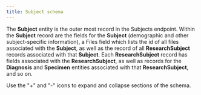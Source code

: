 ```yaml
---
title: Subject schema
---
```


The **Subject** entity is the outer most record in the Subjects endpoint. Within the **Subject** record are the fields for the **Subject** (demographic and other subject-specific information), a Files field which lists the id of all files associated with the **Subject**, as well as the record of all **ResearchSubject** records associated with that **Subject**. Each **ResearchSubject** record has fields associated with the **ResearchSubject**, as well as records for the **Diagnosis** and **Specimen** entities associated with that **ResearchSubject**, and so on.

Use the "+" and "-" icons to expand and collapse sections of the schema.

<div class="container">
<div id="test">

<script type="text/javascript" src="../../javascripts/renderjson.js"></script>
<script>
renderjson.set_show_to_level(2).set_icons('+', '-');

var example = [

{
  "name": "id",
  "description": "The 'logical' identifier of the entity in the system of record, e.g. a UUID.  This 'id' is unique within a given system. The identified entity may have a different 'id' in a different system.",
  "mode": "REQUIRED",
  "type": "STRING"
},
{
  "name": "identifier",
  "description": "A 'business' identifier for the entity, typically as provided by an external system or authority, that persists across implementing systems  (i.e. a  'logical' identifier). Uses a specialized, complex 'Identifier' data type to capture information about the source of the business identifier - or a URI expressed as a string to an existing entity. ",
  "fields": [
    {
      "description": "The system or namespace that defines the identifier.",
      "mode": "NULLABLE",
      "name": "system",
      "type": "STRING"
    },
    {
      "description": "The value of the identifier, as defined by the system.",
      "mode": "NULLABLE",
      "name": "value",
      "type": "STRING"
    }
  ],
  "mode": "REPEATED",
  "type": "RECORD"
},
{
  "name": "species",
  "description": "The taxonomic group (e.g. species) of the patient. For MVP, since taxonomy vocabulary is consistent between GDC and PDC, using text.  Ultimately, this will be a term returned by the vocabulary service.",
  "mode": "NULLABLE",
  "type": "STRING"
},
{
  "name": "sex",
  "description": "The biologic character or quality that distinguishes male and female from one another as expressed by analysis of the person's gonadal, morphologic (internal and external), chromosomal, and hormonal characteristics.",
  "mode": "NULLABLE",
  "type": "STRING"
},
{
  "name": "race",
  "description": "An arbitrary classification of a taxonomic group that is a division of a species. It usually arises as a consequence of geographical isolation within a species and is characterized by shared heredity, physical attributes and behavior, and in the case of humans, by common history, nationality, or geographic distribution. The provided values are based on the categories defined by the U.S. Office of Management and Business and used by the U.S. Census Bureau.",
  "mode": "NULLABLE",
  "type": "STRING"
},
{
  "name": "ethnicity",
  "description": "An individual's self-described social and cultural grouping, specifically whether an individual describes themselves as Hispanic or Latino. The provided values are based on the categories defined by the U.S. Office of Management and Business and used by the U.S. Census Bureau.",
  "mode": "NULLABLE",
  "type": "STRING"
},
{
  "name": "days_to_birth",
  "description": "Number of days between the date used for index and the date from a person's date of birth represented as a calculated negative number of days.",
  "mode": "NULLABLE",
  "type": "INTEGER"
},
{
  "name": "subject_associated_project",
  "description": "The list of Projects associated with the Subject.",
  "mode": "REPEATED",
  "type": "STRING"
},
{
  "name": "vital_status",
  "description": "Coded value indicating the state or condition of being living or deceased; also includes the case where the vital status is unknown.",
  "mode": "NULLABLE",
  "type": "STRING"
},
{
  "name": "days_to_death",
  "description": "Number of days between the date used for index and the date from a person's date of death represented as a calculated number of days.",
  "mode": "NULLABLE",
  "type": "INTEGER"
},
{
  "name": "cause_of_death",
  "description": "Coded value indicating the circumstance or condition that results in the death of the subject.",
  "mode": "NULLABLE",
  "type": "STRING"
},
{
  "name": "Files",
  "description": "List of ids of File entities associated with the Patient",
  "mode": "REPEATED",
  "type": "STRING"
},
{
  "name": "ResearchSubject",
  "description": "A research subject is the entity of interest in a specific research study or project, typically a human being or an animal, but can also be a device, group of humans or animals, or a tissue sample. Human research subjects are usually not traceable to a particular person to protect the subject’s privacy.  This entity plays the role of the case_id in existing data.",
  "fields": [
    {
      "description": "The 'logical' identifier of the entity in the system of record, e.g. a UUID.  This 'id' is unique within a given system. The identified entity may have a different 'id' in a different system. For CDA, this is case_id.",
      "mode": "REQUIRED",
      "name": "id",
      "type": "STRING"
    },
    {
      "description": "A 'business' identifier for the entity, typically as provided by an external system or authority, that persists across implementing systems  (i.e. a  'logical' identifier). Uses a specialized, complex 'Identifier' data type to capture information about the source of the business identifier - or a URI expressed as a string to an existing entity. ",
      "fields": [
        {
          "description": "The system or namespace that defines the identifier.",
          "mode": "NULLABLE",
          "name": "system",
          "type": "STRING"
        },
        {
          "description": "The value of the identifier, as defined by the system.",
          "mode": "NULLABLE",
          "name": "value",
          "type": "STRING"
        }
      ],
      "mode": "REPEATED",
      "name": "identifier",
      "type": "RECORD"
    },
    {
      "description": "A reference to the Study(s) of which this ResearchSubject is a member.",
      "mode": "NULLABLE",
      "name": "member_of_research_project",
      "type": "STRING"
    },
    {
      "description": "The text term used to describe the type of malignant disease, as categorized by the World Health Organization's (WHO) International Classification of Diseases for Oncology (ICD-O).   This attribute represents the disease that qualified the subject for inclusion on the ResearchProject.",
      "mode": "NULLABLE",
      "name": "primary_diagnosis_condition",
      "type": "STRING"
    },
    {
      "description": "The text term used to describe the primary site of disease, as categorized by the World Health Organization's (WHO) International Classification of Diseases for Oncology (ICD-O). This categorization groups cases into general categories.  This attribute represents the primary site of disease that qualified the subject for inclusion on the ResearchProject.",
      "mode": "NULLABLE",
      "name": "primary_diagnosis_site",
      "type": "STRING"
    },
    {
      "description": "List of ids of File entities associated with the ResearchSubject",
      "mode": "REPEATED",
      "name": "Files",
      "type": "STRING"
    },
    {
      "description": "A collection of characteristics that describe an abnormal condition of the body as assessed at a point in time. May be used to capture information about neoplastic and non-neoplastic conditions.",
      "fields": [
        {
          "description": "The 'logical' identifier of the entity in the repository, e.g. a UUID.  This 'id' is unique within a given system. The identified entity may have a different 'id' in a different system.",
          "mode": "REQUIRED",
          "name": "id",
          "type": "STRING"
        },
        {
          "description": "A 'business' identifier  or accession number for the entity, typically as provided by an external system or authority, that persists across implementing systems  (i.e. a  'logical' identifier). ",
          "fields": [
            {
              "description": "The system or namespace that defines the identifier.",
              "mode": "NULLABLE",
              "name": "system",
              "type": "STRING"
            },
            {
              "description": "The value of the identifier, as defined by the system.",
              "mode": "NULLABLE",
              "name": "value",
              "type": "STRING"
            }
          ],
          "mode": "REPEATED",
          "name": "identifier",
          "type": "RECORD"
        },
        {
          "description": "The diagnosis instance that qualified a subject for inclusion on a ResearchProject",
          "mode": "NULLABLE",
          "name": "primary_diagnosis",
          "type": "STRING"
        },
        {
          "description": "The age in days of the individual at the time of diagnosis",
          "mode": "NULLABLE",
          "name": "age_at_diagnosis",
          "type": "INTEGER"
        },
        {
          "description": "Code that represents the histology of the disease using the third edition of the International Classification of Diseases for Oncology, published in 2000, used principally in tumor and cancer registri",
          "mode": "NULLABLE",
          "name": "morphology",
          "type": "STRING"
        },
        {
          "description": "The extent of a cancer in the body. Staging is usually based on the size of the tumor, whether lymph nodes contain cancer, and whether the cancer has spread from the original site to other parts of the body.",
          "mode": "NULLABLE",
          "name": "stage",
          "type": "STRING"
        },
        {
          "description": "The degree of abnormality of cancer cells, a measure of differentiation, the extent to which cancer cells are similar in appearance and function to healthy cells of the same tissue type. The degree of differentiation often relates to the clinical behavior of the particular tumor. Based on the microscopic findings, tumor grade is commonly described by one of four degrees of severity. Histopathologic grade of a tumor may be used to plan treatment and estimate the future course, outcome, and overall prognosis of disease. Certain types of cancers, such as soft tissue sarcoma, primary brain tumors, lymphomas, and breast have special grading systems.",
          "mode": "NULLABLE",
          "name": "grade",
          "type": "STRING"
        },
        {
          "description": "The method used to confirm the patients malignant diagnosis",
          "mode": "NULLABLE",
          "name": "method_of_diagnosis",
          "type": "STRING"
        },
        {
          "description": "Represent medication administration or other treatment types.",
          "fields": [
            {
              "description": "The 'logical' identifier of the entity in the repository, e.g. a UUID.  This 'id' is unique within a given system. The identified entity may have a different 'id' in a different system.",
              "mode": "REQUIRED",
              "name": "id",
              "type": "STRING"
            },
            {
              "description": "A 'business' identifier  or accession number for the entity, typically as provided by an external system or authority, that persists across implementing systems  (i.e. a  'logical' identifier). ",
              "fields": [
                {
                  "description": "The system or namespace that defines the identifier.",
                  "mode": "NULLABLE",
                  "name": "system",
                  "type": "STRING"
                },
                {
                  "description": "The value of the identifier, as defined by the system.",
                  "mode": "NULLABLE",
                  "name": "value",
                  "type": "STRING"
                }
              ],
              "mode": "REPEATED",
              "name": "identifier",
              "type": "RECORD"
            },
            {
              "description": "The treatment type including medication/therapeutics or other procedures.",
              "mode": "NULLABLE",
              "name": "treatment_type",
              "type": "STRING"
            },
            {
              "description": "The final outcome of the treatment.",
              "mode": "NULLABLE",
              "name": "treatment_outcome",
              "type": "STRING"
            },
            {
              "description": "The timepoint at which the treatment started.",
              "mode": "NULLABLE",
              "name": "days_to_treatment_start",
              "type": "INTEGER"
            },
            {
              "description": " The timepoint at which the treatment ended.",
              "mode": "NULLABLE",
              "name": "days_to_treatment_end",
              "type": "INTEGER"
            },
            {
              "description": "One or more therapeutic agents as part of this treatment.",
              "mode": "NULLABLE",
              "name": "therapeutic_agent",
              "type": "STRING"
            },
            {
              "description": "The anatomical site that the treatment targets.",
              "mode": "NULLABLE",
              "name": "treatment_anatomic_site",
              "type": "STRING"
            },
            {
              "description": "The effect of a treatment on the diagnosis or tumor.",
              "mode": "NULLABLE",
              "name": "treatment_effect",
              "type": "STRING"
            },
            {
              "description": "The reason the treatment ended.",
              "mode": "NULLABLE",
              "name": "treatment_end_reason",
              "type": "STRING"
            },
            {
              "description": "The number of treatment cycles the subject received.",
              "mode": "NULLABLE",
              "name": "number_of_cycles",
              "type": "INTEGER"
            }
          ],
          "mode": "REPEATED",
          "name": "Treatment",
          "type": "RECORD"
        }
      ],
      "mode": "REPEATED",
      "name": "Diagnosis",
      "type": "RECORD"
    },
    {
      "description": "Any material taken as a sample from a biological entity (living or dead), or from a physical object or the environment. Specimens are usually collected as an example of their kind, often for use in some investigation.",
      "fields": [
        {
          "description": "The 'logical' identifier of the entity in the system of record, e.g. a UUID.  This 'id' is unique within a given system. The identified entity may have a different 'id' in a different system.",
          "mode": "REQUIRED",
          "name": "id",
          "type": "STRING"
        },
        {
          "description": "A 'business' identifier  or accession number for the entity, typically as provided by an external system or authority, that persists across implementing systems  (i.e. a  'logical' identifier). ",
          "fields": [
            {
              "description": "The system or namespace that defines the identifier.",
              "mode": "NULLABLE",
              "name": "system",
              "type": "STRING"
            },
            {
              "description": "The value of the identifier, as defined by the system.",
              "mode": "NULLABLE",
              "name": "value",
              "type": "STRING"
            }
          ],
          "mode": "REPEATED",
          "name": "identifier",
          "type": "RECORD"
        },
        {
          "description": "The Project associated with the specimen.",
          "mode": "NULLABLE",
          "name": "associated_project",
          "type": "STRING"
        },
        {
          "description": "The number of days from the index date to either the date a sample was collected for a specific study or project, or the date a patient underwent a procedure (e.g. surgical resection) yielding a sample that was eventually used for research.",
          "mode": "NULLABLE",
          "name": "days_to_collection",
          "type": "INTEGER"
        },
        {
          "description": "The text term used to describe the type of malignant disease, as categorized by the World Health Organization's (WHO) International Classification of Diseases for Oncology (ICD-O).   This attribute represents the disease that qualified the subject for inclusion on the ResearchProject.",
          "mode": "NULLABLE",
          "name": "primary_disease_type",
          "type": "STRING"
        },
        {
          "description": "Per GDC Dictionary, the text term that represents the name of the primary disease site of the submitted tumor sample; recommend dropping tumor; biospecimen_anatomic_site.",
          "mode": "NULLABLE",
          "name": "anatomical_site",
          "type": "STRING"
        },
        {
          "description": "The general kind of material from which the specimen was derived, indicating the physical nature of the source material. ",
          "mode": "NULLABLE",
          "name": "source_material_type",
          "type": "STRING"
        },
        {
          "description": "The high-level type of the specimen, based on its how it has been derived from the original extracted sample. \n",
          "mode": "NULLABLE",
          "name": "specimen_type",
          "type": "STRING"
        },
        {
          "description": "A source/parent specimen from which this one was directly derived.",
          "mode": "NULLABLE",
          "name": "derived_from_specimen",
          "type": "STRING"
        },
        {
          "description": "The Patient/ResearchSubject, or Biologically Derived Materal (e.g. a cell line, tissue culture, organoid) from which the specimen was directly or indirectly derived.",
          "mode": "NULLABLE",
          "name": "derived_from_subject",
          "type": "STRING"
        },
        {
          "description": "List of ids of File entities associated with the Specimen",
          "mode": "REPEATED",
          "name": "Files",
          "type": "STRING"
        }
      ],
      "mode": "REPEATED",
      "name": "Specimen",
      "type": "RECORD"
    }
  ],
  "mode": "REPEATED",
  "type": "RECORD"
}

];
    document.getElementById("test").appendChild(renderjson(example));
</script>
</div></div>
